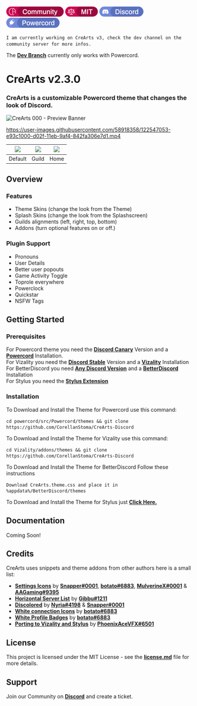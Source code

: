 [![Community](https://raw.githubusercontent.com/CorellanStoma/CorellanStoma/master/shields/community.png)](https://discord.gg/8W8E39Z)
[![License](https://raw.githubusercontent.com/CorellanStoma/CorellanStoma/master/shields/license.png)](https://github.com/CorellanStoma/CreArts/blob/master/license.md)
[![Discord](https://raw.githubusercontent.com/CorellanStoma/CorellanStoma/master/shields/discord.png)](https://discord.com/)
[![Powercord](https://raw.githubusercontent.com/CorellanStoma/CorellanStoma/master/shields/powercord.png)](https://powercord.dev/)

``
I am currently working on CreArts v3, check the dev channel on the community server for more infos.
``

The [**Dev Branch**](https://github.com/CorellanStoma/CreArts-Discord/tree/dev) currently only works with Powercord.


# CreArts v2.3.0
### CreArts is a customizable Powercord theme that changes the look of Discord.

![CreArts 000 - Preview Banner](https://user-images.githubusercontent.com/58918358/125176488-0d74b200-e1d4-11eb-845a-b8ee0e794631.png)

https://user-images.githubusercontent.com/58918358/122547053-e93c1000-d02f-11eb-9af4-842fa306e7d1.mp4

| <img src="https://user-images.githubusercontent.com/58918358/122546250-0fad7b80-d02f-11eb-9b92-df4268d5fc98.png" width="600"> | <img src="https://user-images.githubusercontent.com/58918358/122546272-14722f80-d02f-11eb-9025-f6f351d24fbe.png" width="600"> | <img src="https://user-images.githubusercontent.com/58918358/122546285-16d48980-d02f-11eb-86a7-0eee638561d3.png" width="600"> |
|------------|-------------|-------------|
| Default | Guild | Home |

## Overview

### Features
* Theme Skins (change the look from the Theme)
* Splash Skins (change the look from the Splashscreen)
* Guilds alignments (left, right, top, bottom)
* Addons (turn optional features on or off.)

### Plugin Support
* Pronouns
* User Details
* Better user popouts
* Game Activity Toggle
* Toprole everywhere
* Powerclock
* Quickstar
* NSFW Tags


## Getting Started

### Prerequisites

For Powercord theme you need the [**Discord Canary**](https://discordia.me/en/canary) Version and a [**Powercord**](https://powercord.dev/installation) Installation.  
For Vizality you need the [**Discord Stable**](https://discordia.me/en/stable) Version and a [**Vizality**](https://vizality.com) Installation  
For BetterDiscord you need [**Any Discord Version**](https://discordia.me/en/stable) and a [**BetterDiscord**](https://betterdiscord.app) Installation  
For Stylus you need the [**Stylus Extension**](https://github.com/openstyles/stylus)

### Installation

To Download and Install the Theme for Powercord use this command:

```
cd powercord/src/Powercord/themes && git clone https://github.com/CorellanStoma/CreArts-Discord
```
To Download and Install the Theme for Vizality use this command:

```
cd Vizality/addons/themes && git clone https://github.com/CorellanStoma/CreArts-Discord
```
To Download and Install the Theme for BetterDiscord Follow these instructions

```
Download CreArts.theme.css and place it in %appdata%/BetterDiscord/themes
```
To Download and Install the Theme for Stylus just [**Click Here.**](https://raw.githubusercontent.com/CorellanStoma/CreArts-Discord/master/crearts.user.css)




## Documentation
Coming Soon!

## Credits

CreArts uses snippets and theme addons from other authors here is a small list:

* [**Settings Icons**](https://github.com/snappercord/Settings-Icons) by [**Snapper#0001**](https://github.com/Snapperito), [**botato#6883**](https://github.com/botatooo), [**MulverineX#0001**](https://github.com/MulverineX) & [**AAGaming#9395**](https://github.com/AAGaming00)
* [**Horizontal Server List**](https://github.com/DiscordStyles/HorizontalServerList) by [**Gibbu#1211**](https://github.com/Gibbu)
* [**Discolored**](https://github.com/NYRI4/Discolored) by [**Nyria#4198**](https://github.com/NYRI4) & [**Snapper#0001**](https://github.com/Snapperito)
* [**White connection Icons**](https://github.com/botatooo/css-snippets/tree/master/white-connection-icons) by [**botato#6883**](https://github.com/botatooo)
* [**White Profile Badges**](https://github.com/botatooo/css-snippets/tree/master/white-badges) by [**botato#6883**](https://github.com/botatooo)
* [**Porting to Vizality and Stylus**](https://github.com/PhoenixAceVFX/CreArts-Discord) by [**PhoenixAceVFX#6501**](https://github.com/PhoenixAceVFX)

## License

This project is licensed under the MIT License - see the [**license.md**](https://raw.githubusercontent.com/CorellanStoma/CreArts/master/license.md) file for more details.


## Support

Join our Community on [**Discord**](https://discord.gg/8W8E39Z) and create a ticket.
